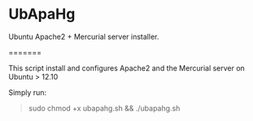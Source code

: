 UbApaHg
=======

Ubuntu Apache2 + Mercurial server installer.

=======

This script install and configures Apache2 and the Mercurial server on Ubuntu > 12.10

Simply run:

> sudo chmod +x ubapahg.sh &&
> ./ubapahg.sh
